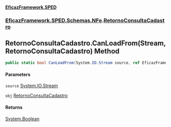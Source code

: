 #### [EficazFramework.SPED](EficazFrameworkSPED.md 'EficazFramework SPED')
### [EficazFramework.SPED.Schemas.NFe](EficazFramework.SPED.Schemas.NFe.md 'EficazFramework.SPED.Schemas.NFe').[RetornoConsultaCadastro](EficazFramework.SPED.Schemas.NFe/RetornoConsultaCadastro.md 'EficazFramework.SPED.Schemas.NFe.RetornoConsultaCadastro')

## RetornoConsultaCadastro.CanLoadFrom(Stream, RetornoConsultaCadastro) Method

```csharp
public static bool CanLoadFrom(System.IO.Stream source, ref EficazFramework.SPED.Schemas.NFe.RetornoConsultaCadastro obj);
```
#### Parameters

<a name='EficazFramework.SPED.Schemas.NFe.RetornoConsultaCadastro.CanLoadFrom(System.IO.Stream,EficazFramework.SPED.Schemas.NFe.RetornoConsultaCadastro).source'></a>

`source` [System.IO.Stream](https://docs.microsoft.com/en-us/dotnet/api/System.IO.Stream 'System.IO.Stream')

<a name='EficazFramework.SPED.Schemas.NFe.RetornoConsultaCadastro.CanLoadFrom(System.IO.Stream,EficazFramework.SPED.Schemas.NFe.RetornoConsultaCadastro).obj'></a>

`obj` [RetornoConsultaCadastro](EficazFramework.SPED.Schemas.NFe/RetornoConsultaCadastro.md 'EficazFramework.SPED.Schemas.NFe.RetornoConsultaCadastro')

#### Returns
[System.Boolean](https://docs.microsoft.com/en-us/dotnet/api/System.Boolean 'System.Boolean')